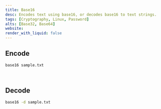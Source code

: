 ```yaml
---
title: Base16
desc: Encodes text using base16, or decodes base16 to text strings.
tags: [Cryptography, Linux, Password]
alts: [Base32, Base64]
website:
render_with_liquid: false
---
```


## Encode

```sh
base16 sample.txt
```

<br />

## Decode

```sh
base16 -d sample.txt
```
